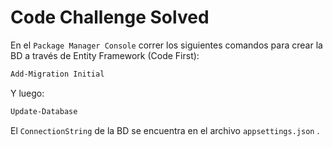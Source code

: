 # Code Challenge Solved
En el `Package Manager Console` correr los siguientes comandos para crear la BD a través de Entity Framework (Code First):

```bash
Add-Migration Initial
```
Y luego:
```bash
Update-Database
```

El `ConnectionString` de la BD se encuentra en el archivo `appsettings.json` .